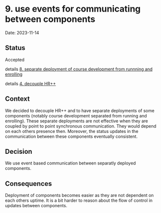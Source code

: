 # 9. use events for communicating between components

Date: 2023-11-14

## Status

Accepted

details [8. separate deployment of course development from runnning and enrolling](0008-separate-course-development-from-runnning-and-enrolling.md)

details [4. decouple HR++](0004-decouple-hr.md)

## Context

We decided to decouple HR++ and to have separate deployments of some components (notably course development separated from running and enrolling). These separate deployments are not effective when they are coupled by point to point synchronous communication. They would depend on each others presence then. Moreover, the status updates in the communication between these components eventually consistent.

## Decision

We use event based communication between separatly deployed components.

## Consequences

Deployment of components becomes easier as they are not dependent on each others uptime. It is a bit harder to reason about the flow of control in updates between components.
